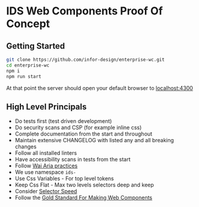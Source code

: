 # IDS Web Components Proof Of Concept

## Getting Started

```bash
git clone https://github.com/infor-design/enterprise-wc.git
cd enterprise-wc
npm i
npm run start
```

At that point the server should open your default browser to [localhost:4300](http://localhost:4300/)

## High Level Principals

- Do tests first (test driven development)
- Do security scans and CSP (for example inline css)
- Complete documentation from the start and throughout
- Maintain extensive CHANGELOG with listed any and all breaking changes
- Follow all installed linters
- Have accessibility scans in tests from the start
- Follow [Wai Aria practices](https://www.w3.org/TR/wai-aria-practices-1.1/#keyboard-interaction-12)
- We use namespace `ids-`
- Use Css Variables - For top level tokens
- Keep Css Flat - Max two levels selectors deep and keep
- Consider [Selector Speed](https://csswizardry.com/2011/09/writing-efficient-css-selectors)
- Follow the [Gold Standard For Making Web Components](https://github.com/webcomponents/gold-standard/wiki)
